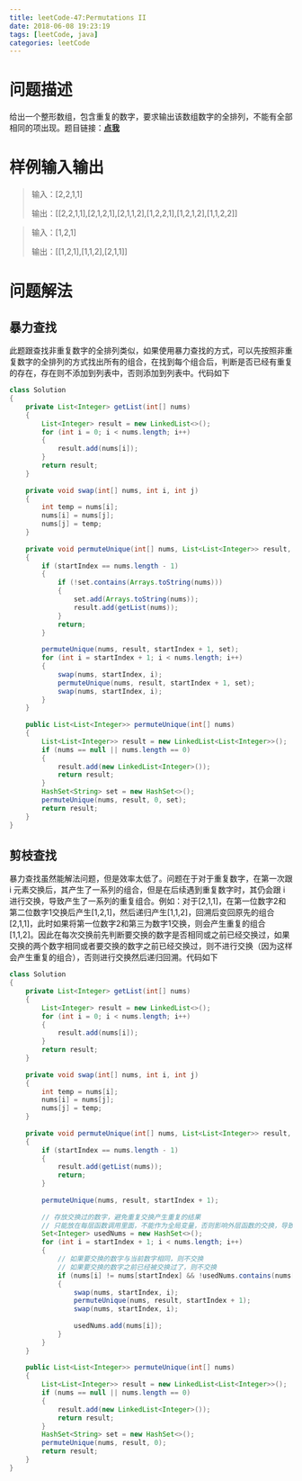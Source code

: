```yaml
---
title: leetCode-47:Permutations II
date: 2018-06-08 19:23:19
tags: [leetCode, java]
categories: leetCode
---
```


# 问题描述

给出一个整形数组，包含重复的数字，要求输出该数组数字的全排列，不能有全部相同的项出现。题目链接：**[点我](https://leetcode.com/problems/permutations-ii/description/)**

<!-- more -->

# 样例输入输出

> 输入：[2,2,1,1]
>
> 输出：[[2,2,1,1],[2,1,2,1],[2,1,1,2],[1,2,2,1],[1,2,1,2],[1,1,2,2]]

> 输入：[1,2,1]
>
> 输出：[[1,2,1],[1,1,2],[2,1,1]]

# 问题解法

## 暴力查找

此题跟查找非重复数字的全排列类似，如果使用暴力查找的方式，可以先按照非重复数字的全排列的方式找出所有的组合，在找到每个组合后，判断是否已经有重复的存在，存在则不添加到列表中，否则添加到列表中。代码如下

```java
class Solution 
{
    private List<Integer> getList(int[] nums)
    {
        List<Integer> result = new LinkedList<>();
        for (int i = 0; i < nums.length; i++)
        {
            result.add(nums[i]);
        }
        return result;
    }
    
    private void swap(int[] nums, int i, int j)
    {
        int temp = nums[i];
        nums[i] = nums[j];
        nums[j] = temp;
    }
    
    private void permuteUnique(int[] nums, List<List<Integer>> result, int startIndex, HashSet<String> set)
    {
        if (startIndex == nums.length - 1)
        {
            if (!set.contains(Arrays.toString(nums)))
            {
                set.add(Arrays.toString(nums));
                result.add(getList(nums));
            }
            return;
        }
        
        permuteUnique(nums, result, startIndex + 1, set);
        for (int i = startIndex + 1; i < nums.length; i++)
        {
            swap(nums, startIndex, i);
            permuteUnique(nums, result, startIndex + 1, set);
            swap(nums, startIndex, i);
        }
    }
    
    public List<List<Integer>> permuteUnique(int[] nums) 
    {
        List<List<Integer>> result = new LinkedList<List<Integer>>();
        if (nums == null || nums.length == 0)
        {
            result.add(new LinkedList<Integer>());
            return result;
        }
        HashSet<String> set = new HashSet<>();
        permuteUnique(nums, result, 0, set);
        return result;
    }
}
```

## 剪枝查找

暴力查找虽然能解法问题，但是效率太低了。问题在于对于重复数字，在第一次跟 i 元素交换后，其产生了一系列的组合，但是在后续遇到重复数字时，其仍会跟 i 进行交换，导致产生了一系列的重复组合。例如：对于[2,1,1]，在第一位数字2和第二位数字1交换后产生[1,2,1]，然后递归产生[1,1,2]，回溯后变回原先的组合[2,1,1]，此时如果将第一位数字2和第三为数字1交换，则会产生重复的组合[1,1,2]。因此在每次交换前先判断要交换的数字是否相同或之前已经交换过，如果交换的两个数字相同或者要交换的数字之前已经交换过，则不进行交换（因为这样会产生重复的组合），否则进行交换然后递归回溯。代码如下

```java
class Solution 
{
    private List<Integer> getList(int[] nums)
    {
        List<Integer> result = new LinkedList<>();
        for (int i = 0; i < nums.length; i++)
        {
            result.add(nums[i]);
        }
        return result;
    }
    
    private void swap(int[] nums, int i, int j)
    {
        int temp = nums[i];
        nums[i] = nums[j];
        nums[j] = temp;
    }
    
    private void permuteUnique(int[] nums, List<List<Integer>> result, int startIndex)
    {
        if (startIndex == nums.length - 1)
        {
            result.add(getList(nums));
            return;
        }
        
        permuteUnique(nums, result, startIndex + 1);
        
        // 存放交换过的数字，避免重复交换产生重复的结果
        // 只能放在每层函数调用里面，不能作为全局变量，否则影响外层函数的交换，导致最终少数据
        Set<Integer> usedNums = new HashSet<>();
        for (int i = startIndex + 1; i < nums.length; i++)
        {
            // 如果要交换的数字与当前数字相同，则不交换
            // 如果要交换的数字之前已经被交换过了，则不交换
            if (nums[i] != nums[startIndex] && !usedNums.contains(nums[i]))
            {
                swap(nums, startIndex, i);
                permuteUnique(nums, result, startIndex + 1);
                swap(nums, startIndex, i);
                
                usedNums.add(nums[i]);
            }
        }
    }
    
    public List<List<Integer>> permuteUnique(int[] nums) 
    {
        List<List<Integer>> result = new LinkedList<List<Integer>>();
        if (nums == null || nums.length == 0)
        {
            result.add(new LinkedList<Integer>());
            return result;
        }
        HashSet<String> set = new HashSet<>();
        permuteUnique(nums, result, 0);
        return result;
    }
}
```

